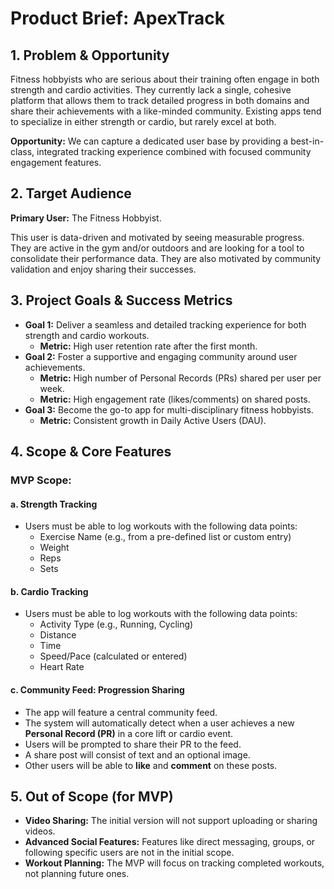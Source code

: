 # Product Brief: ApexTrack

## 1. Problem & Opportunity

Fitness hobbyists who are serious about their training often engage in both strength and cardio activities. They currently lack a single, cohesive platform that allows them to track detailed progress in both domains and share their achievements with a like-minded community. Existing apps tend to specialize in either strength or cardio, but rarely excel at both. 

**Opportunity:** We can capture a dedicated user base by providing a best-in-class, integrated tracking experience combined with focused community engagement features.

## 2. Target Audience

**Primary User:** The Fitness Hobbyist. 

This user is data-driven and motivated by seeing measurable progress. They are active in the gym and/or outdoors and are looking for a tool to consolidate their performance data. They are also motivated by community validation and enjoy sharing their successes.

## 3. Project Goals & Success Metrics

*   **Goal 1:** Deliver a seamless and detailed tracking experience for both strength and cardio workouts.
    *   **Metric:** High user retention rate after the first month.
*   **Goal 2:** Foster a supportive and engaging community around user achievements.
    *   **Metric:** High number of Personal Records (PRs) shared per user per week.
    *   **Metric:** High engagement rate (likes/comments) on shared posts.
*   **Goal 3:** Become the go-to app for multi-disciplinary fitness hobbyists.
    *   **Metric:** Consistent growth in Daily Active Users (DAU).

## 4. Scope & Core Features

### MVP Scope:

#### a. Strength Tracking
- Users must be able to log workouts with the following data points:
  - Exercise Name (e.g., from a pre-defined list or custom entry)
  - Weight
  - Reps
  - Sets

#### b. Cardio Tracking
- Users must be able to log workouts with the following data points:
  - Activity Type (e.g., Running, Cycling)
  - Distance
  - Time
  - Speed/Pace (calculated or entered)
  - Heart Rate

#### c. Community Feed: Progression Sharing
- The app will feature a central community feed.
- The system will automatically detect when a user achieves a new **Personal Record (PR)** in a core lift or cardio event.
- Users will be prompted to share their PR to the feed.
- A share post will consist of text and an optional image.
- Other users will be able to **like** and **comment** on these posts.

## 5. Out of Scope (for MVP)

- **Video Sharing:** The initial version will not support uploading or sharing videos.
- **Advanced Social Features:** Features like direct messaging, groups, or following specific users are not in the initial scope.
- **Workout Planning:** The MVP will focus on tracking completed workouts, not planning future ones.
